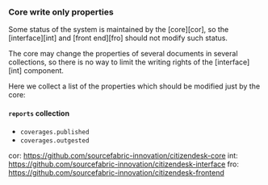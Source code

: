 ### Core write only properties

Some status of the system is maintained by the [core][cor], so the [interface][int] and [front end][fro] should not modify such status.

The core may change the properties of several documents in several collections, so there is no way to limit the writing rights of the [interface][int] component.

Here we collect a list of the properties which should be modified just by the core:

#### `reports` collection

- `coverages.published`
- `coverages.outgested`

cor: https://github.com/sourcefabric-innovation/citizendesk-core
int: https://github.com/sourcefabric-innovation/citizendesk-interface
fro: https://github.com/sourcefabric-innovation/citizendesk-frontend
